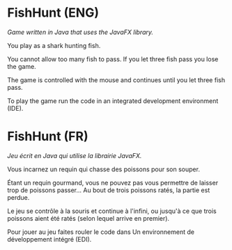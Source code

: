 # FishHunt (ENG)

<i>Game written in Java that uses the JavaFX library.</i>

You play as a shark hunting fish.

You cannot allow too many fish to pass. 
If you let three fish pass you lose the game.

The game is controlled with the mouse and continues until you let three fish pass.

To play the game run the code in an integrated development environment (IDE).

# FishHunt (FR)

<i>Jeu écrit en Java qui utilise la librairie JavaFX.</i>

Vous incarnez un requin qui chasse des poissons pour son souper.

Étant un requin gourmand, vous ne pouvez pas vous permettre de laisser trop de poissons passer... 
Au bout de trois poissons ratés, la partie est perdue.

Le jeu se contrôle à la souris et continue à l'infini, ou jusqu'à ce que 
trois poissons aient été ratés (selon lequel arrive en premier).

Pour jouer au jeu faites rouler le code dans Un environnement de développement intégré (EDI).
